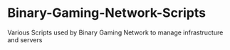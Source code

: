 # Binary-Gaming-Network-Scripts
Various Scripts used by Binary Gaming Network to manage infrastructure and servers
